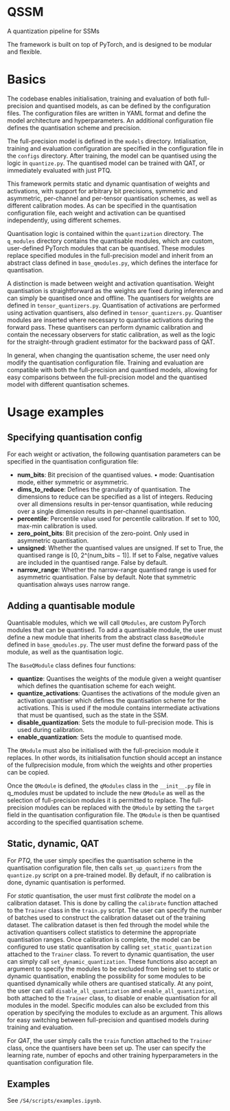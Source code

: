 # QSSM
A quantization pipeline for SSMs


The framework is built on top of PyTorch, and is designed to be modular and flexible. 

# Basics

The codebase enables initialisation, training and evaluation of both full-precision and quantised models, as can be defined by the configuration files. The configuration files are written in YAML format and define the model architecture and hyperparameters. An additional configuration file defines the quantisation scheme and precision.

The full-precision model is defined in the `models` directory. Intialisation, training and evaluation configuration are specified in the configuration file in the `configs` directory. After training, the model can be quantised using the logic in `quantize.py`. The quantised model can be trained with QAT, or immediately evaluated with just PTQ.

This framework permits static and dynamic quantisation of weights and activations, with support for arbitrary bit precisions, symmetric and asymmetric, per-channel and per-tensor quantisation schemes, as well as different calibration modes. As can be specified in the quantisation configuration file, each weight and activation can be quantised independently, using different schemes.

Quantisation logic is contained within the `quantization` directory. The `q_modules` directory contains the quantisable modules, which are custom, user-defined PyTorch modules that can be quantised. These modules replace specified modules in the full-precision model and inherit from an abstract class defined in `base_qmodules.py`, which defines the interface for quantisation. 

A distinction is made between weight and activation quantisation. Weight quantisation is straightforward as the weights are fixed during inference and can simply be quantised once and offline. The quantisers for weights are defined in `tensor_quantizers.py`. Quantisation of activations are performed using activation quantisers, also defined in `tensor_quantizers.py`. Quantiser modules are inserted where necessary to quantise activations during the forward pass. These quantisers can perform dynamic calibration and contain the necessary observers for static calibration, as well as the logic for the straight-through gradient estimator for the backward pass of QAT. 

In general, when changing the quantisation scheme, the user need only modify the quantisation configuration file. Training and evaluation are compatible with both the full-precision and quantised models, allowing for easy comparisons between the full-precision model and the quantised model with different quantisation schemes.

# Usage examples

## Specifying quantisation config

For each weight or activation, the following quantisation parameters can be
specified in the quantisation configuration file:

- **num_bits**: Bit precision of the quantised values.
• mode: Quantisation mode, either symmetric or asymmetric.
- **dims_to_reduce**: Defines the granularity of quantisation. The dimensions
to reduce can be specified as a list of integers. Reducing over all dimensions results in per-tensor quantisation, while reducing over a single dimension
results in per-channel quantisation.
- **percentile**: Percentile value used for percentile calibration. If set to 100,
max-min calibration is used.
- **zero_point_bits**: Bit precision of the zero-point. Only used in asymmetric
quantisation.
- **unsigned**: Whether the quantised values are unsigned. If set to True, the
quantised range is [0, 2^(num_bits − 1)]. If set to False, negative values are
included in the quantised range. False by default.
- **narrow_range**: Whether the narrow-range quantised range is used for asymmetric
quantisation. False by default. Note that symmetric quantisation always uses narrow range.

## Adding a quantisable module

Quantisable modules, which we will call `QModules`, are custom PyTorch modules
that can be quantised. To add a quantisable module, the user must define a
new module that inherits from the abstract class `BaseQModule` defined in `base_qmodules.py`. The user must define the forward pass of the module, as well as the quantisation logic.

The `BaseQModule` class defines four functions:

- **quantize**: Quantises the weights of the module given a weight quantiser
which defines the quantisation scheme for each weight.
- **quantize_activations**: Quantises the activations of the module given an
activation quantiser which defines the quantisation scheme for the activations.
This is used if the module contains intermediate activations that must be
quantised, such as the state in the SSM.
- **disable_quantization**: Sets the module to full-precision mode. This is
used during calibration.
- **enable_quantization**: Sets the module to quantised mode.

The `QModule` must also be initialised with the full-precision module it replaces.
In other words, its initialisation function should accept an instance of the fullprecision
module, from which the weights and other properties can be copied.

Once the `QModule` is defined, the `qModules` class in the `__init__.py` file in
q_modules must be updated to include the new `QModule` as well as the selection
of full-precision modules it is permitted to replace. The full-precision modules
can be replaced with the `QModule` by setting the `target` field in the quantisation
configuration file. The `QModule` is then be quantised according to the specified
quantisation scheme.


## Static, dynamic, QAT

For *PTQ*, the user simply specifies the quantisation scheme in the quantisation
configuration file, then calls `set_up_quantizers` from the `quantize.py` script on
a pre-trained model. By default, if no calibration is done, dynamic quantisation
is performed.

For *static* quantisation, the user must first *calibrate* the model on a calibration
dataset. This is done by calling the `calibrate` function attached to the `Trainer`
class in the `train.py` script. The user can specify the number of batches used
to construct the calibration dataset out of the training dataset. The calibration
dataset is then fed through the model while the activation quantisers collect
statistics to determine the appropriate quantisation ranges. Once calibration
is complete, the model can be configured to use static quantisation by calling
`set_static_quantization` attached to the `Trainer` class. To revert to dynamic
quantisation, the user can simply call `set_dynamic_quantization`. These functions
also accept an argument to specify the modules to be excluded from being
set to static or dynamic quantisation, enabling the possibility for some modules
to be quantised dynamically while others are quantised statically.
At any point, the user can call `disable_all_quantization` and `enable_all_quantization`, both attached to the `Trainer` class, to disable or enable
quantisation for all modules in the model. Specific modules can also be excluded
from this operation by specifying the modules to exclude as an argument. This allows for easy switching between full-precision and quantised models during
training and evaluation.

For *QAT*, the user simply calls the `train` function attached to the `Trainer`
class, once the quantisers have been set up. The user can specify the learning
rate, number of epochs and other training hyperparameters in the quantisation
configuration file.

## Examples

See `/S4/scripts/examples.ipynb`.